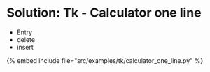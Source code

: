 # Solution: Tk - Calculator one line

* Entry
* delete
* insert

{% embed include file="src/examples/tk/calculator_one_line.py" %}



